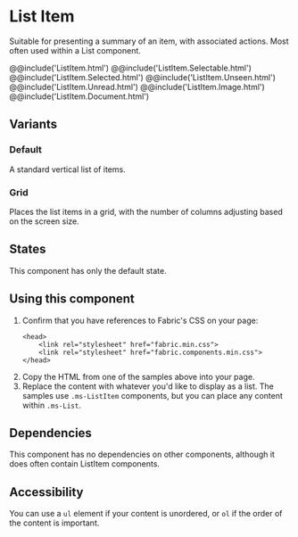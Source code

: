 # List Item
Suitable for presenting a summary of an item, with associated actions. Most often used within a List component.

@@include('ListItem.html')
@@include('ListItem.Selectable.html')
@@include('ListItem.Selected.html')
@@include('ListItem.Unseen.html')
@@include('ListItem.Unread.html')
@@include('ListItem.Image.html')
@@include('ListItem.Document.html')



## Variants

### Default
A standard vertical list of items.



### Grid
Places the list items in a grid, with the number of columns adjusting based on the screen size.



## States
This component has only the default state.

## Using this component
1. Confirm that you have references to Fabric's CSS on your page:
    ```
    <head>
        <link rel="stylesheet" href="fabric.min.css">
        <link rel="stylesheet" href="fabric.components.min.css">
    </head>
    ```
2. Copy the HTML from one of the samples above into your page.
3. Replace the content with whatever you'd like to display as a list. The samples use `.ms-ListItem` components, but you can place any content within `.ms-List`.

## Dependencies
This component has no dependencies on other components, although it does often contain ListItem components.

## Accessibility
You can use a `ul` element if your content is unordered, or `ol` if the order of the content is important.
